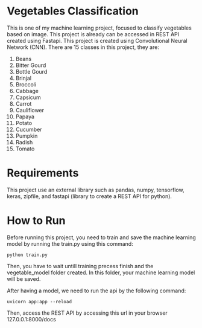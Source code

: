 # Vegetables Classification
This is one of my machine learning project, focused to classify vegetables based on image. This project is already can be accessed in REST API created using Fastapi. This project is created using Convolutional Neural Network (CNN). There are 15 classes in this project, they are:

1. Beans
2. Bitter Gourd
3. Bottle Gourd
4. Brinjal
5. Broccoli
6. Cabbage
7. Capsicum
8. Carrot
9. Cauliflower
10. Papaya
11. Potato
12. Cucumber
13. Pumpkin
14. Radish
15. Tomato

# Requirements
This project use an external library such as pandas, numpy, tensorflow, keras, zipfile, and fastapi (library to create a REST API for python).

# How to Run 
Before running this project, you need to train and save the machine learning model by running the train.py using this command:

```
python train.py
```
Then, you have to wait untill training precess finish and the vegetable_model folder created. In this folder, your machine learning model will be saved.

After having a model, we need to run the api by the following command:
```
uvicorn app:app --reload
```

Then, access the REST API by accessing this url in your browser
127.0.0.1:8000/docs